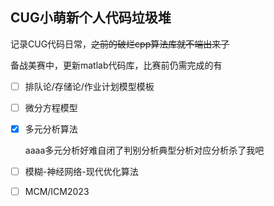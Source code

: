 ##  CUG小萌新个人代码垃圾堆

记录CUG代码日常，~~之前的破烂cpp算法库就不端出来了~~

备战美赛中，更新matlab代码库，比赛前仍需完成的有

- [ ] 排队论/存储论/作业计划模型模板

- [ ] 微分方程模型

- [x] 多元分析算法

  aaaa多元分析好难自闭了判别分析典型分析对应分析杀了我吧

- [ ] 模糊-神经网络-现代优化算法

- [ ] MCM/ICM2023